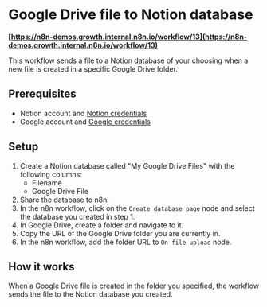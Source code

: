 # Google Drive file to Notion database
**[https://n8n-demos.growth.internal.n8n.io/workflow/13](https://n8n-demos.growth.internal.n8n.io/workflow/13)**

This workflow sends a file to a Notion database of your choosing when a new file is created in a specific Google Drive folder.

## Prerequisites
- Notion account and [Notion credentials](https://docs.n8n.io/integrations/builtin/credentials/notion/)
- Google account and [Google credentials](https://docs.n8n.io/integrations/builtin/credentials/github/)

## Setup
1. Create a Notion database called "My Google Drive Files" with the following columns:
    - Filename
    - Google Drive File
2. Share the database to n8n.
3. In the n8n workflow, click on the `Create database page` node and select the database you created in step 1.
2. In Google Drive, create a folder and navigate to it.
3. Copy the URL of the Google Drive folder you are currently in.
4. In the n8n workflow, add the folder URL to `On file upload` node.

## How it works
When a Google Drive file is created in the folder you specified, the workflow sends the file to the Notion database you created.